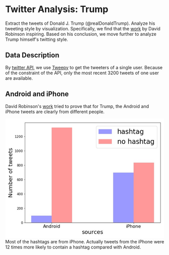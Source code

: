 # Twitter Analysis: Trump

Extract the tweets of Donald J. Trump (@realDonaldTrump). Analyze his tweeting style by visualization. Specifically, we find that the [work](http://varianceexplained.org/r/trump-tweets/) by David Robinson inspiring. Based on his conclusion, we move further to analyze Trump himself's twitting style.

## Data Description
By [twitter API](https://dev.twitter.com/overview/api), we use [Tweepy](http://tweepy.readthedocs.io/en/v3.5.0/) to get the tweeters of a single user.
Because of the constraint of the API, only the most recent 3200 tweets of one user are available.







## Android and iPhone
David Robinson's [work](http://varianceexplained.org/r/trump-tweets/) tried to prove that for Trump, the Android and iPhone tweets are clearly from different people.

<div class="pubsec section group">
<div class="col span_half">
  <img src="hashtag.jpg">
</div>
<div class="col span_half">
  Most of the hashtags are from iPhone. Actually tweets from the iPhone were 12 times more likely to contain a hashtag compared with Android.
</div>
</div>
